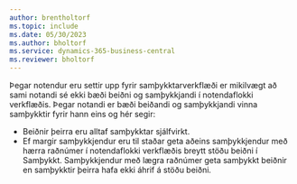 ```yaml
---
author: brentholtorf
ms.topic: include
ms.date: 05/30/2023
ms.author: bholtorf
ms.service: dynamics-365-business-central
ms.reviewer: bholtorf
---
```


Þegar notendur eru settir upp fyrir samþykktarverkflæði er mikilvægt að sami notandi sé ekki bæði beiðni og samþykkjandi í notendaflokki verkflæðis. Þegar notandi er bæði beiðandi og samþykkjandi vinna samþykktir fyrir hann eins og hér segir:

* Beiðnir þeirra eru alltaf samþykktar sjálfvirkt.
* Ef margir samþykkjendur eru til staðar geta aðeins samþykkjendur með hærra raðnúmer í notendaflokki verkflæðis breytt stöðu beiðni í Samþykkt. Samþykkjendur með lægra raðnúmer geta samþykkt beiðnir en samþykktir þeirra hafa ekki áhrif á stöðu beiðni.